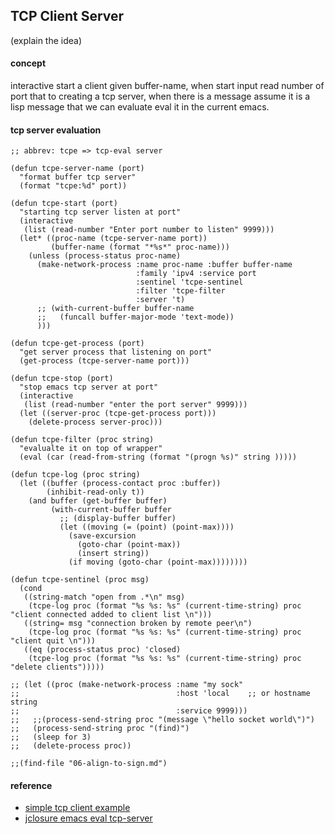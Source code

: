 ## TCP Client Server
(explain the idea)

#### concept 
interactive start a client given buffer-name, when start input read number of port that to creating a tcp server, when there is a message assume it is a lisp message that we can evaluate
eval it in the current emacs.

#### tcp server evaluation

```elisp
;; abbrev: tcpe => tcp-eval server

(defun tcpe-server-name (port)
  "format buffer tcp server"
  (format "tcpe:%d" port))

(defun tcpe-start (port)
  "starting tcp server listen at port"
  (interactive
   (list (read-number "Enter port number to listen" 9999)))
  (let* ((proc-name (tcpe-server-name port))
         (buffer-name (format "*%s*" proc-name)))
    (unless (process-status proc-name)
      (make-network-process :name proc-name :buffer buffer-name
                            :family 'ipv4 :service port
                            :sentinel 'tcpe-sentinel
                            :filter 'tcpe-filter
                            :server 't)
      ;; (with-current-buffer buffer-name
      ;;   (funcall buffer-major-mode 'text-mode))
      )))

(defun tcpe-get-process (port)
  "get server process that listening on port"
  (get-process (tcpe-server-name port)))
 
(defun tcpe-stop (port)
  "stop emacs tcp server at port"
  (interactive
   (list (read-number "enter the port server" 9999)))
  (let ((server-proc (tcpe-get-process port)))
    (delete-process server-proc)))

(defun tcpe-filter (proc string)
  "evalualte it on top of wrapper"
  (eval (car (read-from-string (format "(progn %s)" string )))))

(defun tcpe-log (proc string)
  (let ((buffer (process-contact proc :buffer))
        (inhibit-read-only t))
    (and buffer (get-buffer buffer)
         (with-current-buffer buffer
           ;; (display-buffer buffer)
           (let ((moving (= (point) (point-max))))
             (save-excursion
               (goto-char (point-max))
               (insert string))
             (if moving (goto-char (point-max))))))))

(defun tcpe-sentinel (proc msg)
  (cond
   ((string-match "open from .*\n" msg)
    (tcpe-log proc (format "%s %s: %s" (current-time-string) proc "client connected added to client list \n")))    
   ((string= msg "connection broken by remote peer\n")
    (tcpe-log proc (format "%s %s: %s" (current-time-string) proc "client quit \n")))
   ((eq (process-status proc) 'closed)
    (tcpe-log proc (format "%s %s: %s" (current-time-string) proc "delete clients")))))

;; (let ((proc (make-network-process :name "my sock"
;;                                   :host 'local    ;; or hostname string
;;                                   :service 9999)))
;;   ;;(process-send-string proc "(message \"hello socket world\")")
;;   (process-send-string proc "(find)")
;;   (sleep for 3)
;;   (delete-process proc))

;;(find-file "06-align-to-sign.md")
```


#### reference 
- [simple tcp client example](https://stackoverflow.com/questions/6162967/simple-tcp-client-examples-in-emacs-elisp)
- [jclosure emacs eval tcp-server](https://gist.github.com/jclosure/cb34dbd813c6bd1e3c4e128ad87d69c7)
